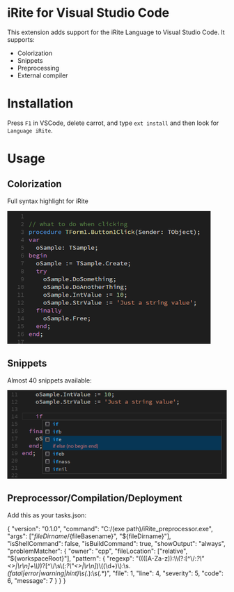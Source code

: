 # iRite for Visual Studio Code

This extension adds support for the iRite Language to Visual Studio Code. It supports:

* Colorization
* Snippets
* Preprocessing
* External compiler

# Installation

Press `F1` in VSCode, delete carrot, and type `ext install` and then look for `Language iRite`.

# Usage

## Colorization

Full syntax highlight for iRite

![syntax](images/vscode-irite-syntax.png)

## Snippets

Almost 40 snippets available:

![snippets](images/vscode-irite-snippets.png)

## Preprocessor/Compilation/Deployment

Add this as your tasks.json:

{
    "version": "0.1.0",
    "command": "C:/(exe path)/iRite_preprocessor.exe",
    "args": ["${fileDirname}/${fileBasename}", "${fileDirname}"],
    "isShellCommand": false,
    "isBuildCommand": true,
    "showOutput": "always",
    "problemMatcher": {
        "owner": "cpp",
        "fileLocation": ["relative", "${workspaceRoot}"],
        "pattern": {
                    "regexp": "((([A-Za-z]):\\\\(?:[^\\/:*?\\\"<>|\\r\\n]+\\\\)*)?[^\\/\\s\\(:*?\\\"<>|\\r\\n]*)\\((\\d+)\\):\\s.*(fatal|error|warning|hint)\\s(.*):\\s(.*)",
                    "file": 1, 
                    "line": 4,
                    "severity": 5,
                    "code": 6,
                    "message": 7
                }
    }
}

